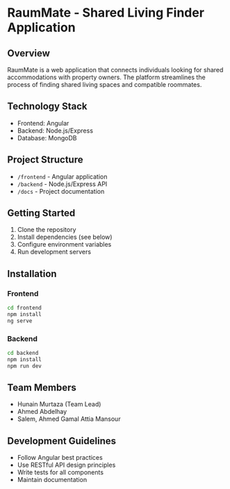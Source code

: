 # RaumMate - Shared Living Finder Application

## Overview
RaumMate is a web application that connects individuals looking for shared accommodations with property owners. The platform streamlines the process of finding shared living spaces and compatible roommates.

## Technology Stack
- Frontend: Angular
- Backend: Node.js/Express
- Database: MongoDB

## Project Structure
- `/frontend` - Angular application
- `/backend` - Node.js/Express API
- `/docs` - Project documentation

## Getting Started
1. Clone the repository
2. Install dependencies (see below)
3. Configure environment variables
4. Run development servers

## Installation

### Frontend
```bash
cd frontend
npm install
ng serve
```

### Backend
```bash
cd backend
npm install
npm run dev
```

## Team Members
- Hunain Murtaza (Team Lead)
- Ahmed Abdelhay
- Salem, Ahmed Gamal Attia Mansour
## Development Guidelines
- Follow Angular best practices
- Use RESTful API design principles
- Write tests for all components
- Maintain documentation
